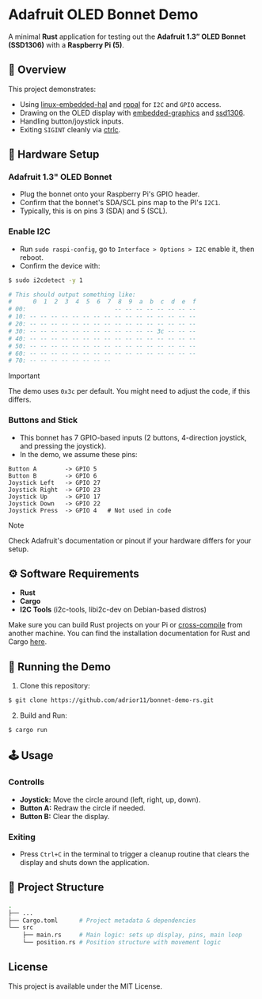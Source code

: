 # Adafruit OLED Bonnet Demo

A minimal **Rust** application for testing out the **Adafruit 1.3” OLED Bonnet (SSD1306)**
with a **Raspberry Pi (5)**. 

## 🎨 Overview

This project demonstrates:
- Using [linux-embedded-hal](https://github.com/rust-embedded/linux-embedded-hal) and [rppal](https://github.com/golemparts/rppal) for `I2C` and `GPIO` access.
- Drawing on the OLED display with [embedded-graphics](https://github.com/embedded-graphics/embedded-graphics) and [ssd1306](https://github.com/rust-embedded-community/ssd1306).
- Handling button/joystick inputs.
- Exiting `SIGINT` cleanly via [ctrlc](https://github.com/Detegr/rust-ctrlc).

## 🔌 Hardware Setup
### Adafruit 1.3" OLED Bonnet

- Plug the bonnet onto your Raspberry Pi's GPIO header.
- Confirm that the bonnet's SDA/SCL pins map to the PI's `I2C1`.
- Typically, this is on pins 3 (SDA) and 5 (SCL).

### Enable I2C
- Run `sudo raspi-config`, go to `Interface > Options > I2C` enable it, then reboot.
- Confirm the device with:
```bash
$ sudo i2cdetect -y 1

# This should output something like:
#      0  1  2  3  4  5  6  7  8  9  a  b  c  d  e  f
# 00:                         -- -- -- -- -- -- -- -- 
# 10: -- -- -- -- -- -- -- -- -- -- -- -- -- -- -- -- 
# 20: -- -- -- -- -- -- -- -- -- -- -- -- -- -- -- -- 
# 30: -- -- -- -- -- -- -- -- -- -- -- -- 3c -- -- -- 
# 40: -- -- -- -- -- -- -- -- -- -- -- -- -- -- -- -- 
# 50: -- -- -- -- -- -- -- -- -- -- -- -- -- -- -- -- 
# 60: -- -- -- -- -- -- -- -- -- -- -- -- -- -- -- -- 
# 70: -- -- -- -- -- -- -- --    

```
> [!IMPORTANT]
> The demo uses `0x3c` per default. You might need to adjust the code, if this differs.

### Buttons and Stick

- This bonnet has 7 GPIO-based inputs (2 buttons, 4-direction joystick, and pressing the joystick).
- In the demo, we assume these pins:
```
Button A        -> GPIO 5
Button B        -> GPIO 6
Joystick Left   -> GPIO 27
Joystick Right  -> GPIO 23
Joystick Up     -> GPIO 17
Joystick Down   -> GPIO 22
Joystick Press  -> GPIO 4   # Not used in code
```
> [!NOTE]
> Check Adafruit's documentation or pinout if your hardware differs for your setup.

## ⚙️ Software Requirements
- **Rust**
- **Cargo**
- **I2C Tools** (i2c-tools, libi2c-dev on Debian-based distros)

Make sure you can build Rust projects on your Pi or [cross-compile](https://github.com/cross-rs/cross) from another machine.
You can find the installation documentation for Rust and Cargo [here](https://www.rust-lang.org/tools/install).

## 🚀 Running the Demo
1. Clone this repository:
```bash
$ git clone https://github.com/adrior11/bonnet-demo-rs.git
```
2. Build and Run:
```bash
$ cargo run
```

## 🕹️ Usage
### Controlls
- **Joystick:** Move the circle around (left, right, up, down).
- **Button A:** Redraw the circle if needed.
- **Button B:** Clear the display.
### Exiting
- Press `Ctrl+C` in the terminal to trigger a cleanup routine that clears the display and shuts down the application.

## 📁 Project Structure
```bash
.
├── ...
├── Cargo.toml      # Project metadata & dependencies
└── src
    ├── main.rs     # Main logic: sets up display, pins, main loop
    └── position.rs # Position structure with movement logic
```

## License
This project is available under the MIT License.
